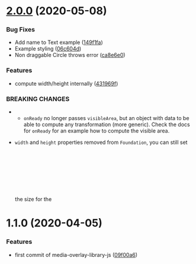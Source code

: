 # [2.0.0](https://github.com/AxisCommunications/media-overlay-library-js/compare/v1.1.0...v2.0.0) (2020-05-08)


### Bug Fixes

* Add name to Text example ([149f1fa](https://github.com/AxisCommunications/media-overlay-library-js/commit/149f1fa98943258b24b2ba37b5134b2c434ad9e7))
* Example styling ([06c604d](https://github.com/AxisCommunications/media-overlay-library-js/commit/06c604d9a17309f946176a0f4e134ad44ada7d3d))
* Non draggable Circle throws error ([ca8e6e0](https://github.com/AxisCommunications/media-overlay-library-js/commit/ca8e6e0fa2fd5878211cd34e4490d8a36fee58f2))


### Features

* compute width/height internally ([431969f](https://github.com/AxisCommunications/media-overlay-library-js/commit/431969f29800ed8c8e9f83e2c5e9718f198c086f))


### BREAKING CHANGES

*  - `onReady` no longer passes `visibleArea`, but an object with
   data to be able to compute any transformation (more generic).
   Check the docs for `onReady` for an example how to compute the
   visible area.
 - `width` and `height` properties removed from `Foundation`,
   you can still set the size for the <svg> element via CSS
   (if auto size does not work for you).



# 1.1.0 (2020-04-05)


### Features

* first commit of media-overlay-library-js ([09f00a6](https://github.com/AxisCommunications/media-overlay-library-js/commit/09f00a6be745e2e4fdc95fe004d33e7c141de29c))



